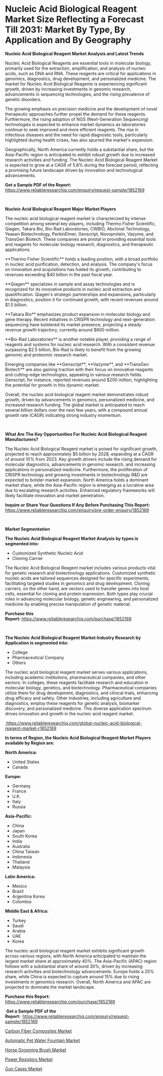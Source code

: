 <p><h1>Nucleic Acid Biological Reagent Market Size Reflecting a Forecast Till 2031: Market By Type, By Application and By Geography</h1></p><p><strong>Nucleic Acid Biological Reagent Market Analysis and Latest Trends</strong></p>
<p><p>Nucleic Acid Biological Reagents are essential tools in molecular biology, primarily used for the extraction, amplification, and analysis of nucleic acids, such as DNA and RNA. These reagents are critical for applications in genomics, diagnostics, drug development, and personalized medicine. The market for Nucleic Acid Biological Reagents is experiencing significant growth, driven by increasing investments in genomic research, advancements in sequencing technologies, and the rising prevalence of genetic disorders.</p><p>The growing emphasis on precision medicine and the development of novel therapeutic approaches further propel the demand for these reagents. Furthermore, the rising adoption of NGS (Next-Generation Sequencing) technologies is expected to enhance market dynamics as laboratories continue to seek improved and more efficient reagents. The rise in infectious diseases and the need for rapid diagnostic tools, particularly highlighted during health crises, has also spurred the market's expansion.</p><p>Geographically, North America currently holds a substantial share, but the Asia-Pacific region is anticipated to exhibit robust growth due to increased research activities and funding. The Nucleic Acid Biological Reagent Market is expected to grow at a CAGR of 5.8% during the forecast period, reflecting a promising future landscape driven by innovation and technological advancements.</p></p>
<p><strong>Get a Sample PDF of the Report:&nbsp;</strong> <a href="https://www.reliableresearchiq.com/enquiry/request-sample/1852169?utm_campaign=1521&utm_medium=2&utm_source=Github&utm_content=ia&utm_term=18102024&utm_id=nucleic-acid-biological-reagent">https://www.reliableresearchiq.com/enquiry/request-sample/1852169</a></p>
<p>&nbsp;</p>
<p><strong>Nucleic Acid Biological Reagent Major Market Players</strong></p>
<p><p>The nucleic acid biological reagent market is characterized by intense competition among several key players, including Thermo Fisher Scientific, Qiagen, Takara Bio, Bio-Rad Laboratories, CWBIO, Abclonal Technology, Yeasen Biotechnology, PerkinElmer, Genscript, Novoprotein, Vazyme, and TransGen Biotech. These companies are pivotal in providing essential tools and reagents for molecular biology research, diagnostics, and therapeutic applications.</p><p>**Thermo Fisher Scientific** holds a leading position, with a broad portfolio in nucleic acid purification, detection, and analysis. The company's focus on innovation and acquisitions has fueled its growth, contributing to revenues exceeding $40 billion in the past fiscal year.</p><p>**Qiagen** specializes in sample and assay technologies and is recognized for its innovative products in nucleic acid extraction and quantification. Qiagen's strategic partnerships and expansions, particularly in diagnostics, position it for continued growth, with recent revenues around $1.5 billion.</p><p>**Takara Bio** emphasizes product expansion in molecular biology and gene therapy. Recent initiatives in CRISPR technology and next-generation sequencing have bolstered its market presence, projecting a steady revenue growth trajectory, currently around $600 million.</p><p>**Bio-Rad Laboratories** is another notable player, providing a range of reagents and systems for nucleic acid research. With a consistent revenue surpassing $2.5 billion, Bio-Rad is likely to benefit from the growing genomic and proteomic research market.</p><p>Emerging companies like **Genscript**, **Vazyme**, and **TransGen Biotech** are also gaining traction with their focus on innovative reagents and cutting-edge technologies, appealing to various research fields. Genscript, for instance, reported revenues around $200 million, highlighting the potential for growth in this dynamic market.</p><p>Overall, the nucleic acid biological reagent market demonstrates robust growth, driven by advancements in genomics, personalized medicine, and increased research funding. The global market is anticipated to reach several billion dollars over the next few years, with a compound annual growth rate (CAGR) indicating strong industry momentum.</p></p>
<p>&nbsp;</p>
<p><strong>What Are The Key Opportunities For Nucleic Acid Biological Reagent Manufacturers?</strong></p>
<p><p>The Nucleic Acid Biological Reagent market is poised for significant growth, projected to reach approximately $5 billion by 2028, expanding at a CAGR of around 10% from 2023. Key growth drivers include the rising demand for molecular diagnostics, advancements in genomic research, and increasing applications in personalized medicine. Furthermore, the proliferation of CRISPR technology and growing investments in biotechnology R&D are expected to bolster market expansion. North America holds a dominant market share, while the Asia-Pacific region is emerging as a lucrative area due to escalating research activities. Enhanced regulatory frameworks will likely facilitate innovation and market penetration.</p></p>
<p><strong>Inquire or Share Your Questions If Any Before Purchasing This Report:</strong> <a href="https://www.reliableresearchiq.com/enquiry/pre-order-enquiry/1852169?utm_campaign=1521&utm_medium=2&utm_source=Github&utm_content=ia&utm_term=18102024&utm_id=nucleic-acid-biological-reagent">https://www.reliableresearchiq.com/enquiry/pre-order-enquiry/1852169</a></p>
<p>&nbsp;</p>
<p><strong>Market Segmentation</strong></p>
<p><strong>The Nucleic Acid Biological Reagent Market Analysis by types is segmented into:</strong></p>
<p><ul><li>Customized Synthetic Nucleic Acid</li><li>Cloning Carrier</li></ul></p>
<p><p>The Nucleic Acid Biological Reagent market includes various products vital for genetic research and biotechnology applications. Customized synthetic nucleic acids are tailored sequences designed for specific experiments, facilitating targeted studies in genomics and drug development. Cloning carriers, on the other hand, are vectors used to transfer genes into host cells, essential for cloning and protein expression. Both types play crucial roles in advancing molecular biology, genetic engineering, and personalized medicine by enabling precise manipulation of genetic material.</p></p>
<p><strong>Purchase this Report:&nbsp;</strong><a href="https://www.reliableresearchiq.com/purchase/1852169?utm_campaign=1521&utm_medium=2&utm_source=Github&utm_content=ia&utm_term=18102024&utm_id=nucleic-acid-biological-reagent">https://www.reliableresearchiq.com/purchase/1852169</a></p>
<p>&nbsp;</p>
<p><strong>The Nucleic Acid Biological Reagent Market Industry Research by Application is segmented into:</strong></p>
<p><ul><li>College</li><li>Pharmaceutical Company</li><li>Others</li></ul></p>
<p><p>The nucleic acid biological reagent market serves various applications, including academic institutions, pharmaceutical companies, and other sectors. In colleges, these reagents facilitate research and education in molecular biology, genetics, and biotechnology. Pharmaceutical companies utilize them for drug development, diagnostics, and clinical trials, enhancing drug efficacy and safety. Other industries, including agriculture and diagnostics, employ these reagents for genetic analysis, biomarker discovery, and personalized medicine. This diverse application spectrum drives innovation and growth in the nucleic acid reagent market.</p></p>
<p><a href="https://www.reliableresearchiq.com/global-nucleic-acid-biological-reagent-market-r1852169?utm_campaign=1521&utm_medium=2&utm_source=Github&utm_content=ia&utm_term=18102024&utm_id=nucleic-acid-biological-reagent">&nbsp;https://www.reliableresearchiq.com/global-nucleic-acid-biological-reagent-market-r1852169</a></p>
<p><strong>In terms of Region, the Nucleic Acid Biological Reagent Market Players available by Region are:</strong></p>
<p>
    <p> <strong> North America: </strong>
        <ul>
            <li>United States</li>
            <li>Canada</li>
        </ul>
        </p> 
    <p> <strong> Europe: </strong>
        <ul>
            <li>Germany</li>
            <li>France</li>
            <li>U.K.</li>
            <li>Italy</li>
            <li>Russia</li>
        </ul>
        </p> 
    <p> <strong> Asia-Pacific: </strong>
        <ul>
            <li>China</li>
            <li>Japan</li>
            <li>South Korea</li>
            <li>India</li>
            <li>Australia</li>
            <li>China Taiwan</li>
            <li>Indonesia</li>
            <li>Thailand</li>
            <li>Malaysia</li>
        </ul>
        </p> 
    <p> <strong> Latin America: </strong>
        <ul>
            <li>Mexico</li>
            <li>Brazil</li>
            <li>Argentina Korea</li>
            <li>Colombia</li>
        </ul>
        </p> 
    <p> <strong> Middle East & Africa: </strong>
        <ul>
            <li>Turkey</li>
            <li>Saudi</li>
            <li>Arabia</li>
            <li>UAE</li>
            <li>Korea</li>
        </ul>
    </p>
    </p>
<p><p>The nucleic acid biological reagent market exhibits significant growth across various regions, with North America anticipated to maintain the largest market share at approximately 40%. The Asia-Pacific (APAC) region follows with a substantial share of around 30%, driven by increasing research activities and biotechnology advancements. Europe holds a 25% share, while China is expected to capture around 15% due to rising investments in genomics research. Overall, North America and APAC are projected to dominate the market landscape.</p></p>
<p><strong>Purchase this Report: </strong><a href="https://www.reliableresearchiq.com/purchase/1852169?utm_campaign=1521&utm_medium=2&utm_source=Github&utm_content=ia&utm_term=18102024&utm_id=nucleic-acid-biological-reagent">https://www.reliableresearchiq.com/purchase/1852169</a></p>
<p>&nbsp;<strong>Get a Sample PDF of the Report:&nbsp;&nbsp;</strong><a href="https://www.reliableresearchiq.com/enquiry/request-sample/1852169?utm_campaign=1521&utm_medium=2&utm_source=Github&utm_content=ia&utm_term=18102024&utm_id=nucleic-acid-biological-reagent">https://www.reliableresearchiq.com/enquiry/request-sample/1852169</a></p>
<p><strong></strong></p>
<p><p><a href="https://www.linkedin.com/pulse/trends-global-carbon-fiber-composites-market-forecast-analysis-3kicc?utm_campaign=1521&utm_medium=2&utm_source=Github&utm_content=ia&utm_term=18102024&utm_id=nucleic-acid-biological-reagent">Carbon Fiber Composites Market</a></p><p><a href="https://www.linkedin.com/pulse/automatic-pet-water-fountain-market-matrix-applications-zhcbf?utm_campaign=1521&utm_medium=2&utm_source=Github&utm_content=ia&utm_term=18102024&utm_id=nucleic-acid-biological-reagent">Automatic Pet Water Fountain Market</a></p><p><a href="https://www.linkedin.com/pulse/regulatory-landscape-its-influence-global-horse-grooming-9hq8f?utm_campaign=1521&utm_medium=2&utm_source=Github&utm_content=ia&utm_term=18102024&utm_id=nucleic-acid-biological-reagent">Horse Grooming Brush Market</a></p><p><a href="https://www.linkedin.com/pulse/regulatory-landscape-its-influence-global-power-resistors-market-idq6c?utm_campaign=1521&utm_medium=2&utm_source=Github&utm_content=ia&utm_term=18102024&utm_id=nucleic-acid-biological-reagent">Power Resistors Market</a></p><p><a href="https://www.linkedin.com/pulse/global-gun-cases-market-trends-analysis-future-growth-prospects-nhamf?utm_campaign=1521&utm_medium=2&utm_source=Github&utm_content=ia&utm_term=18102024&utm_id=nucleic-acid-biological-reagent">Gun Cases Market</a></p></p>